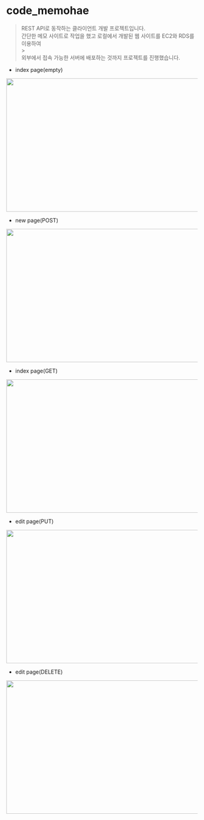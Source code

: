 # code_memohae

> REST API로 동작하는 클라이언트 개발 프로젝트입니다.
> <br>간단한 메모 사이트로 작업을 했고 로컬에서 개발된 웹 사이트를 EC2와 RDS를 이용하여</br> > <br>외부에서 접속 가능한 서버에 배포하는 것까지 프로젝트를 진행했습니다.</br>

- index page(empty)
<p align="center"><img src="https://user-images.githubusercontent.com/85089341/228165597-3c25adb6-3bc9-464c-a7cc-93457a163114.png" width="700" height="350"></p>

- new page(POST)
<p align="center"><img src="https://user-images.githubusercontent.com/85089341/228167082-581f3cab-1b88-4962-931c-7fd04085b107.png" width="700" height="350"></p>

- index page(GET)
<p align="center"><img src="https://user-images.githubusercontent.com/85089341/228166875-02fa2389-6574-4360-9103-f589d614f97d.png" width="700" height="350"></p>

- edit page(PUT)
<p align="center"><img src="https://user-images.githubusercontent.com/85089341/228167191-ea46e1f2-f9a0-42db-955e-38afd33cd3da.png" width="700" height="350"></p>

- edit page(DELETE)
<p align="center"><img src="https://user-images.githubusercontent.com/85089341/228167817-3a7becf4-64e9-4155-b38d-ec5344af1295.png" width="700" height="350"></p>
